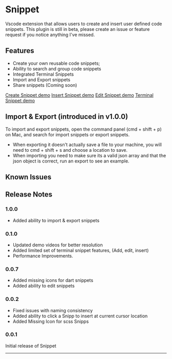 # Snippet

Vscode extension that allows users to create and insert user defined code snippets.
This plugin is still in beta, please create an issue or feature request if you notice anything I've missed.

## Features

- Create your own reusable code snippets;
- Ability to search and group code snippets
- Integrated Terminal Snippets
- Import and Export snippets
- Share snippets (Coming soon)

[Create Snippet demo](https://youtu.be/l5p6s9id2Jo)
[Insert Snippet demo](https://youtu.be/cc115SUroJI)
[Edit Snippet demo](https://youtu.be/Ud0GlHd4Enw)
[Terminal Snippet demo](https://youtu.be/PAn_i4KSHQg)


## Import & Export (introduced in v1.0.0)

To import and export snippets, open the command panel (cmd + shift + p) on Mac, and search for import snippets or export snippets.

- When exporting it doesn't actually save a file to your machine, you will need to cmd + shift + s and choose a location to save.
- When importing you need to make sure its a valid json array and that the json object is correct, run an export to see an example.

## Known Issues

## Release Notes

### 1.0.0

- Added ability to import &amp; export snippets

### 0.1.0

- Updated demo videos for better resolution
- Added limited set of terminal snippet features, (Add, edit, insert)
- Performance Improvements.

### 0.0.7

- Added missing icons for dart snippets
- Added ability to edit snippets

### 0.0.2

- Fixed issues with naming consistency
- Added ability to click a Snipp to insert at current cursor location
- Added Missing Icon for scss Snipps

### 0.0.1

Initial release of Snippet

---
